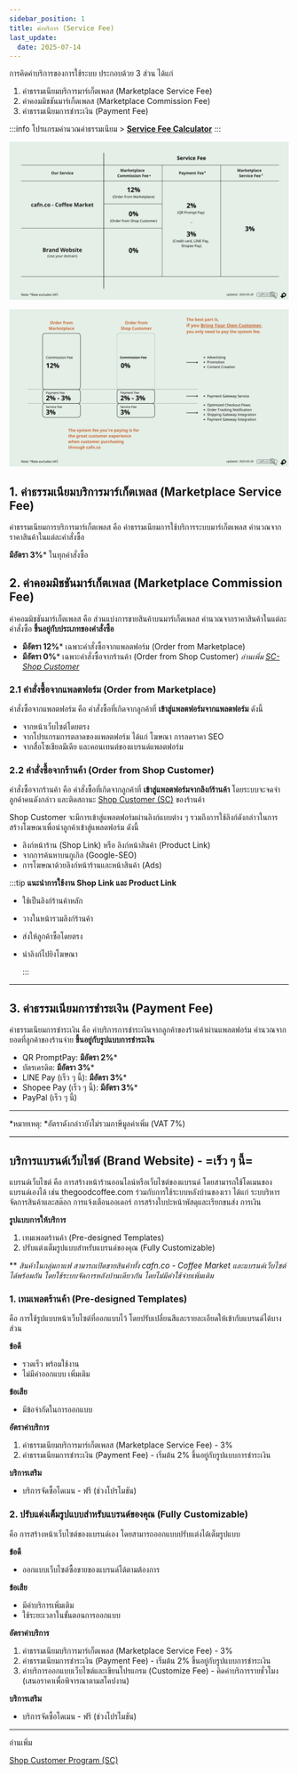 ```yaml
---
sidebar_position: 1
title: ค่าบริการ (Service Fee)
last_update:
  date: 2025-07-14
---
```


การคิดค่าบริการของการใช้ระบบ ประกอบด้วย 3 ส่วน ได้แก่

1. ค่าธรรมเนียมบริการมาร์เก็ตเพลส (Marketplace Service Fee) 
2. ค่าคอมมิชชันมาร์เก็ตเพลส (Marketplace Commission Fee)
3. ค่าธรรมเนียมการชำระเงิน (Payment Fee)

:::info
โปรแกรมคำนวณค่าธรรมเนียม > [**Service Fee Calculator**](/fees)
:::


![service fee](./img/service-fee-2025-05-20.jpg)

![service fee structure](./img/service-fee-structure-2025-05-20.jpg)

## 1. ค่าธรรมเนียมบริการมาร์เก็ตเพลส (Marketplace Service Fee)

ค่าธรรมเนียมการบริการมาร์เก็ตเพลส คือ ค่าธรรมเนียมการใช้บริการระบบมาร์เก็ตเพลส คำนวณจากราคาสินค้าในแต่ละคำสั่งซื้อ

**มีอัตรา 3%*** ในทุกคำสั่งซื้อ

## 2. ค่าคอมมิชชันมาร์เก็ตเพลส (Marketplace Commission Fee)

ค่าคอมมิชชันมาร์เก็ตเพลส คือ ส่วนแบ่งการขายสินค้าบนมาร์เก็ตเพลส คำนวณจากราคาสินค้าในแต่ละคำสั่งซื้อ **ขึ้นอยู่กับประเภทของคำสั่งซื้อ** 

- **มีอัตรา 12%*** เฉพาะคำสั่งซื้อจากแพลตฟอร์ม (Order from Marketplace) 
- **มีอัตรา 0%*** เฉพาะคำสั่งซื้อจากร้านค้า (Order from Shop Customer)  *อ่านเพิ่ม* [*SC-Shop Customer*](docs/marketing/sc-shop-customer-program/index.md)
  

### 2.1 คำสั่งซื้อจากแพลตฟอร์ม (Order from Marketplace) 

คำสั่งซื้อจากแพลตฟอร์ม คือ คำสั่งซื้อที่เกิดจากลูกค้าที่ **เข้าสู่แพลตฟอร์มจากแพลตฟอร์ม** ดังนี้

- จากหน้าเว็บไซต์โดยตรง
- จากโปรแกรมการตลาดของแพลตฟอร์ม ได้แก่ โฆษณา การลดราคา SEO
- จากสื่อโซเชียลมีเดีย และคอนเทนต์ของแบรนด์แพลตฟอร์ม

### 2.2 คำสั่งซื้อจากร้านค้า (Order from Shop Customer)

คำสั่งซื้อจากร้านค้า คือ คำสั่งซื้อที่เกิดจากลูกค้าที่ **เข้าสู่แพลตฟอร์มจากลิงก์ร้านค้า** โดยระบบจะจดจำลูกค้าคนดังกล่าว และติดสถานะ [Shop Customer (SC)](docs/marketing/sc-shop-customer-program/index.md) ของร้านค้า

Shop Customer จะมีการเข้าสู่แพลตฟอร์มผ่านลิงก์แบบต่าง ๆ รวมถึงการใช้ลิงก์ดังกล่าวในการสร้างโฆษณาเพื่อนำลูกค้าเข้าสู่แพลตฟอร์ม ดังนี้

- ลิงก์หน้าร้าน (Shop Link) หรือ ลิงก์หน้าสินค้า (Product Link)
- จากการค้นหาบนกูเกิล (Google-SEO)
- การโฆษณาด้วยลิงก์หน้าร้านและหน้าสินค้า (Ads)

:::tip
**แนะนำการใช้งาน Shop Link และ Product Link**

- ใช้เป็นลิงก์ร้านค้าหลัก
- วางในหน้ารวมลิงก์ร้านค้า
- ส่งให้ลูกค้าซื้อโดยตรง
- นำลิงก์ไปยิงโฆษณา

  :::


---

## 3. ค่าธรรมเนียมการชำระเงิน (Payment Fee)

ค่าธรรมเนียมการชำระเงิน คือ ค่าบริการการชำระเงินจากลูกค้าของร้านค้าผ่านแพลตฟอร์ม คำนวณจากยอดที่ลูกค้าของร้านจ่าย **ขึ้นอยู่กับรูปแบบการชำระเงิน**


- QR PromptPay: **มีอัตรา 2%***
- บัตรเครดิต: **มีอัตรา 3%***
- LINE Pay (เร็ว ๆ นี้): **มีอัตรา 3%***
- Shopee Pay (เร็ว ๆ นี้): **มีอัตรา 3%***
- PayPal (เร็ว ๆ นี้) 

---

*หมายเหตุ: *อัตราดังกล่าวยังไม่รวมภาษีมูลค่าเพิ่ม (VAT 7%)

---

## บริการแบรนด์เว็บไซต์ (Brand Website) - =เร็ว ๆ นี้=

แบรนด์เว็บไซต์ คือ การสร้างหน้าร้านออนไลน์หรือเว็บไซต์ของแบรนด์ โดยสามารถใช้โดเมนของแบรนด์เองได้ เช่น thegoodcoffee.com ร่วมกับการใช้ระบบหลังบ้านของเรา ได้แก่ ระบบริหารจัดการสินค้าและสต๊อก การแจ้งเตือนออเดอร์ การสร้างใบปะหน้าพัสดุและเรียกขนส่ง การเงิน

**รูปแบบการให้บริการ**

1. เทมเพลตร้านค้า (Pre-designed Templates)
2. ปรับแต่งเต็มรูปแบบสำหรับแบรนด์ของคุณ (Fully Customizable)

\*\* _สินค้าในกลุ่มกาแฟ สามารถเปิดขายสินค้าทั้ง cafn.co - Coffee Market และแบรนด์เว็บไซต์ ได้พร้อมกัน โดยใช้ระบบจัดการหลังบ้านเดียวกัน โดยไม่มีค่าใช้จ่ายเพิ่มเติม_

### 1. เทมเพลตร้านค้า (Pre-designed Templates)

คือ การใช้รูปแบบหน้าเว็บไซต์ที่ออกแบบไว้ โดยปรับเปลี่ยนสีและรายละเอียดให้เข้ากับแบรนด์ได้บางส่วน

**ข้อดี**

- รวดเร็ว พร้อมใช้งาน
- ไม่มีค่าออกแบบ เพิ่มเติม

**ข้อเสีย**

- มีข้อจำกัดในการออกแบบ

**อัตราค่าบริการ**

1. ค่าธรรมเนียมบริการมาร์เก็ตเพลส (Marketplace Service Fee) - 3%
2. ค่าธรรมเนียมการชำระเงิน (Payment Fee) - เริ่มต้น 2% ขึ้นอยู่กับรูปแบบการชำระเงิน

**บริการเสริม**

- บริการจัดซื้อโดเมน - ฟรี (ช่วงโปรโมชัน)

### 2. ปรับแต่งเต็มรูปแบบสำหรับแบรนด์ของคุณ (Fully Customizable)

คือ การสร้างหน้าเว็บไซต์ของแบรนด์เอง โดยสามารถออกแบบปรับแต่งได้เต็มรูปแบบ

**ข้อดี**

- ออกแบบเว็บไซต์ซื้อขายของแบรนด์ได้ตามต้องการ

**ข้อเสีย**

- มีค่าบริการเพิ่มเติม
- ใช้ระยะเวลาในขั้นตอนการออกแบบ

**อัตราค่าบริการ**

1. ค่าธรรมเนียมบริการมาร์เก็ตเพลส (Marketplace Service Fee) - 3%
2. ค่าธรรมเนียมการชำระเงิน (Payment Fee) - เริ่มต้น 2% ขึ้นอยู่กับรูปแบบการชำระเงิน
3. ค่าบริการออกแบบเว็บไซต์และเขียนโปรแกรม (Customize Fee) - คิดค่าบริการรายชั่วโมง (เสนอราคาเพื่อพิจารณาตามสโคปงาน)

**บริการเสริม**

- บริการจัดซื้อโดเมน - ฟรี (ช่วงโปรโมชัน)

---

อ่านเพิ่ม

[Shop Customer Program (SC)](docs/marketing/sc-shop-customer-program/index.md)
